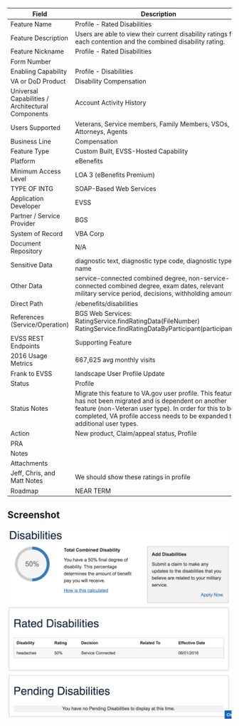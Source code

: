 | Field | Description |
|---|---|
Feature Name	| Profile - Rated Disabilities
Feature Description	| Users are able to view their current disability ratings for each contention and the combined disability rating. 
Feature Nickname	| Profile - Rated Disabilities
Form Number	| 
Enabling Capability	| Profile - Disabilities
VA or DoD Product	| Disability Compensation
Universal Capabilities / Architectural Components	| Account Activity History
Users Supported	| Veterans, Service members, Family Members, VSOs, Attorneys, Agents
Business Line	| Compensation
Feature Type	| Custom Built, EVSS-Hosted Capability
Platform	| eBenefits
Minimum Access Level	| LOA 3 (eBenefits Premium)
TYPE OF INTG	| SOAP-Based Web Services
Application Developer	| EVSS
Partner / Service Provider	| BGS
System of Record	| VBA Corp
Document Repository| 	N/A
Sensitive Data	| diagnostic text, diagnostic type code, diagnostic type name
Other Data	| service-connected combined degree, non-service-connected combined degree, exam dates, relevant military service period, decisions, withholding amount
Direct Path	| /ebenefits/disabilities
References (Service/Operation)	| BGS Web Services: RatingService.findRatingData(FileNumber) RatingService.findRatingDataByParticipant(participantId)
EVSS REST Endpoints | Supporting Feature	
2016 Usage Metrics	| 667,625 avg monthly visits
Frank to EVSS | landscape	User Profile Update
Status	| Profile
Status Notes	| Migrate this feature to VA.gov user profile. This feature has not been migrated and is dependent on another feature (non-Veteran user type). In order for this to be completed, VA profile access needs to be expanded to additional user types. 
Action	| New product, Claim/appeal status, Profile
PRA	| 
Notes	| 
Attachments	| 
Jeff, Chris, and Matt Notes	| We should show these ratings in profile
Roadmap	| NEAR TERM

## Screenshot

![Profile: Rated Disabilities](profile-rated-disabilities.png)
